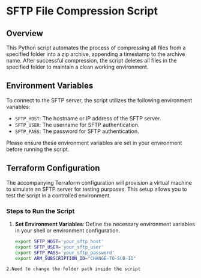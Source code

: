 # SFTP File Compression Script

## Overview

This Python script automates the process of compressing all files from a specified folder into a zip archive, appending a timestamp to the archive name. After successful compression, the script deletes all files in the specified folder to maintain a clean working environment.

## Environment Variables

To connect to the SFTP server, the script utilizes the following environment variables:

- `SFTP_HOST`: The hostname or IP address of the SFTP server.
- `SFTP_USER`: The username for SFTP authentication.
- `SFTP_PASS`: The password for SFTP authentication.

Please ensure these environment variables are set in your environment before running the script.

## Terraform Configuration

The accompanying Terraform configuration will provision a virtual machine to simulate an SFTP server for testing purposes. This setup allows you to test the script in a controlled environment.

### Steps to Run the Script

1. **Set Environment Variables**: Define the necessary environment variables in your shell or environment configuration.
   ```bash
   export SFTP_HOST='your_sftp_host'
   export SFTP_USER='your_sftp_user'
   export SFTP_PASS='your_sftp_password'
   export ARM_SUBSCRIPTION_ID="CHANGE-TO-SUB-ID"  
```
2.Need to change the folder path inside the script


